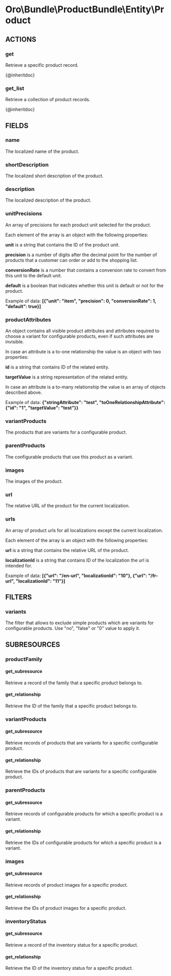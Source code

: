 # Oro\Bundle\ProductBundle\Entity\Product

## ACTIONS

### get

Retrieve a specific product record.

{@inheritdoc}

### get_list

Retrieve a collection of product records.

{@inheritdoc}

## FIELDS

### name

The localized name of the product.

### shortDescription

The localized short description of the product.

### description

The localized description of the product.

### unitPrecisions

An array of precisions for each product unit selected for the product.

Each element of the array is an object with the following properties:

**unit** is a string that contains the ID of the product unit.

**precision** is a number of digits after the decimal point for the number of products that a customer
can order or add to the shopping list.

**conversionRate** is a number that contains a conversion rate to convert from this unit to the default unit.

**default** is a boolean that indicates whether this unit is default or not for the product.

Example of data: **\[{"unit": "item", "precision": 0, "conversionRate": 1, "default": true}\]**

### productAttributes

An object contains all visible product attributes and attributes required to choose a variant
for configurable products, even if such attributes are invisible.

In case an attribute is a to-one relationship the value is an object with two properties:

**id** is a string that contains ID of the related entity.

**targetValue** is a string representation of the related entity.

In case an attribute is a to-many relationship the value is an array of objects described above.

Example of data: **{"stringAttribute": "test", "toOneRelationshipAttribute": {"id": "1", "targetValue": "test"}}**

### variantProducts

The products that are variants for a configurable product.

### parentProducts

The configurable products that use this product as a variant.

### images

The images of the product.

### url

The relative URL of the product for the current localization.

### urls

An array of product urls for all localizations except the current localization.

Each element of the array is an object with the following properties:

**url** is a string that contains the relative URL of the product.

**localizationId** is a string that contains ID of the localization the url is intended for.

Example of data: **\[{"url": "/en-url", "localizationId": "10"}, {"url": "/fr-url", "localizationId": "11"}\]**

## FILTERS

### variants

The filter that allows to exclude simple products which are variants for configurable products. Use "no", "false" or "0" value to apply it.

## SUBRESOURCES

### productFamily

#### get_subresource

Retrieve a record of the family that a specific product belongs to.

#### get_relationship

Retrieve the ID of the family that a specific product belongs to.

### variantProducts

#### get_subresource

Retrieve records of products that are variants for a specific configurable product.

#### get_relationship

Retrieve the IDs of products that are variants for a specific configurable product.

### parentProducts

#### get_subresource

Retrieve records of configurable products for which a specific product is a variant.

#### get_relationship

Retrieve the IDs of configurable products for which a specific product is a variant.

### images

#### get_subresource

Retrieve records of product images for a specific product.

#### get_relationship

Retrieve the IDs of product images for a specific product.

### inventoryStatus

#### get_subresource

Retrieve a record of the inventory status for a specific product.

#### get_relationship

Retrieve the ID of the inventory status for a specific product.

